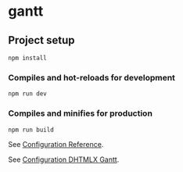 # gantt

## Project setup
```
npm install
```

### Compiles and hot-reloads for development
```
npm run dev
```

### Compiles and minifies for production
```
npm run build
```

See [Configuration Reference](https://cli.vuejs.org/config/).

See [Configuration DHTMLX Gantt](https://https://docs.dhtmlx.com/gantt/api__refs__gantt.html).


